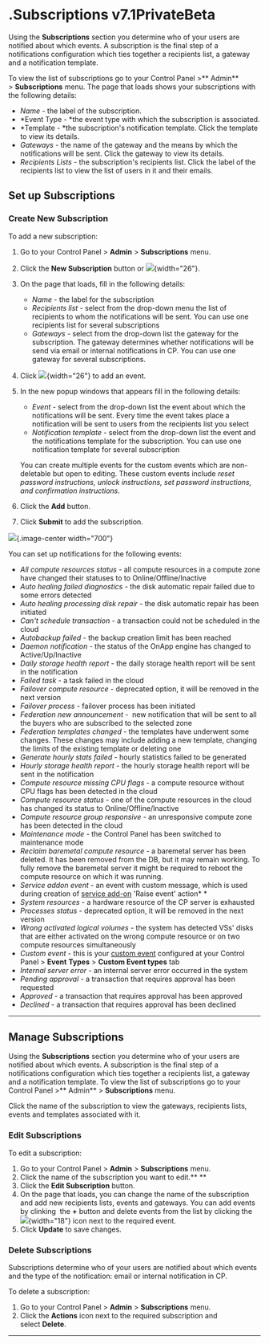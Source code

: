 # .Subscriptions v7.1PrivateBeta

Using the **Subscriptions** section you determine who of your users are notified about which events. A subscription is the final step of a notifications configuration which ties together a recipients list, a gateway and a notification template.

To view the list of subscriptions go to your Control Panel &gt;** Admin** &gt; **Subscriptions** menu. The page that loads shows your subscriptions with the following details:

-   *Name* - the label of the subscription. 
-   *Event Type - *the event type with which the subscription is associated.
-   *Template - *the subscription's notification template. Click the template to view its details.
-   *Gateways* - the name of the gateway and the means by which the notifications will be sent. Click the gateway to view its details.
-   *Recipients Lists* - the subscription's recipients list. Click the label of the recipients list to view the list of users in it and their emails.

## Set up Subscriptions

### Create New Subscription

To add a new subscription:

1.  Go to your Control Panel &gt; **Admin** &gt; **Subscriptions** menu.
2.  Click the **New Subscription** button or ![](https://docs.onapp.com/download/thumbnails/192906647/image2022-1-21_15-34-19.png?version=1&modificationDate=1707297467586&api=v2){width="26"}.
3.  On the page that loads, fill in the following details:
    -   *Name* - the label for the subscription
    -   *Recipients list* - select from the drop-down menu the list of recipients to whom the notifications will be sent. You can use one recipients list for several subscriptions
    -   *Gateways* - select from the drop-down list the gateway for the subscription. The gateway determines whether notifications will be send via email or internal notifications in CP. You can use one gateway for several subscriptions.

4.  Click ![](https://docs.onapp.com/download/thumbnails/192906647/image2022-1-21_15-34-19.png?version=1&modificationDate=1707297467586&api=v2){width="26"} to add an event.
5.  In the new popup windows that appears fill in the following details:
    -   *Event* - select from the drop-down list the event about which the notifications will be sent. Every time the event takes place a notification will be sent to users from the recipients list you select
    -   *Notification template* - select from the drop-down list the event and the notifications template for the subscription. You can use one notification template for several subscription

    You can create multiple events for the custom events which are non-deletable but open to editing. These custom events include *reset password instructions, unlock instructions, set password instructions, and confirmation instructions*.  

6.  Click the **Add** button.
7.  Click **Submit** to add the subscription.

![](https://docs.onapp.com/download/attachments/192906647/OnApp%20%E2%80%BA%20%285%29.gif?version=1&modificationDate=1707297467600&api=v2){.image-center width="700"}

You can set up notifications for the following events:

-   *All compute resources status* - all compute resources in a compute zone have changed their statuses to to Online/Offline/Inactive
-   *Auto healing failed diagnostics* - the disk automatic repair failed due to some errors detected
-   *Auto healing processing disk repair* - the disk automatic repair has been initiated
-   *Can't schedule transaction* - a transaction could not be scheduled in the cloud
-   *Autobackup failed* - the backup creation limit has been reached
-   *Daemon notification* - the status of the OnApp engine has changed to Active/Up/Inactive
-   *Daily storage health report* - the daily storage health report will be sent in the notification
-   *Failed task* - a task failed in the cloud
-   *Failover compute resource* - deprecated option, it will be removed in the next version
-   *Failover process* - failover process has been initiated
-   *Federation new announcement* -  new notification that will be sent to all the buyers who are subscribed to the selected zone
-   *Federation templates changed* - the templates have underwent some changes. These changes may include adding a new template, changing the limits of the existing template or deleting one
-   *Generate hourly stats failed* - hourly statistics failed to be generated
-   *Hourly storage health report* - the hourly storage health report will be sent in the notification
-   *Compute resource missing CPU flags* - a compute resource without CPU flags has been detected in the cloud
-   *Compute resource status* - one of the compute resources in the cloud has changed its status to Online/Offline/Inactive
-   *Compute resource group responsive* - an unresponsive compute zone has been detected in the cloud
-   *Maintenance mode* - the Control Panel has been switched to maintenance mode
-   *Reclaim baremetal compute resource* - a baremetal server has been deleted. It has been removed from the DB, but it may remain working. To fully remove the baremetal server it might be required to reboot the compute resource on which it was running.
-   *Service addon event* - an event with custom message, which is used during creation of [service add-on](https://devopsdocs.onapp.com/display/TEST2/.Manage+Service+Add-ons+v6.8) 'Raise event' action*
    *
-   *System resources* - a hardware resource of the CP server is exhausted
-   *Processes status* - deprecated option, it will be removed in the next version
-   *Wrong activated logical volumes* - the system has detected VSs' disks that are either activated on the wrong compute resource or on two compute resources simultaneously 
-   *Custom event* - this is your [custom event](#id-.Subscriptionsv7.1PrivateBeta-events) configured at your Control Panel &gt; **Event** **Types** &gt; **Custom Event types** tab
-   *Internal server error* - an internal server error occurred in the system
-   *Pending approval* - a transaction that requires approval has been requested
-   *Approved* - a transaction that requires approval has been approved
-   *Declined* - a transaction that requires approval has been declined

------------------------------------------------------------------------

## Manage Subscriptions

Using the **Subscriptions** section you determine who of your users are notified about which events. A subscription is the final step of a notifications configuration which ties together a recipients list, a gateway and a notification template. To view the list of subscriptions go to your Control Panel &gt;** Admin** &gt; **Subscriptions** menu. 

Click the name of the subscription to view the gateways, recipients lists, events and templates associated with it.

### Edit Subscriptions

To edit a subscription:

1.  Go to your Control Panel &gt; **Admin** &gt; **Subscriptions** menu.
2.  Click the name of the subscription you want to edit.**
    **
3.  Click the **Edit Subscription** button.
4.  On the page that loads, you can change the name of the subscription and add new recipients lists, events and gateways. You can add events by clinking  the **+** button and delete events from the list by clicking the ![](https://docs.onapp.com/download/thumbnails/192906647/-.png?version=1&modificationDate=1707297467594&api=v2){width="18"} icon next to the required event.
5.  Click **Update** to save changes.

### Delete Subscriptions

Subscriptions determine who of your users are notified about which events and the type of the notification: email or internal notification in CP.

To delete a subscription:

1.  Go to your Control Panel &gt; **Admin** &gt; **Subscriptions** menu.
2.  Click the **Actions** icon next to the required subscription and select **Delete**.

------------------------------------------------------------------------


